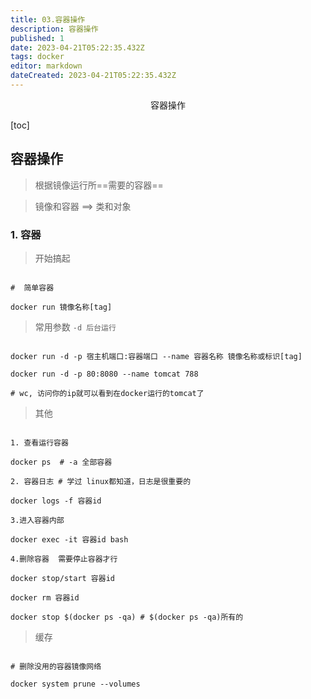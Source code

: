 ```yaml
---
title: 03.容器操作
description: 容器操作
published: 1
date: 2023-04-21T05:22:35.432Z
tags: docker
editor: markdown
dateCreated: 2023-04-21T05:22:35.432Z
---
```


<center>容器操作</center>

[toc]

## 容器操作

> 根据镜像运行所==需要的容器==


> 镜像和容器  ==> 类和对象

### 1. 容器

> 开始搞起

```shell

#  简单容器

docker run 镜像名称[tag]

```

> 常用参数 `-d 后台运行`

```shell

docker run -d -p 宿主机端口:容器端口 --name 容器名称 镜像名称或标识[tag]

docker run -d -p 80:8080 --name tomcat 788

# wc, 访问你的ip就可以看到在docker运行的tomcat了

```

> 其他

```shell

1. 查看运行容器

docker ps  # -a 全部容器 

2. 容器日志 # 学过 linux都知道，日志是很重要的

docker logs -f 容器id

3.进入容器内部

docker exec -it 容器id bash 

4.删除容器  需要停止容器才行

docker stop/start 容器id

docker rm 容器id

docker stop $(docker ps -qa) # $(docker ps -qa)所有的

```

> 缓存

```shell

# 删除没用的容器镜像网络

docker system prune --volumes 

```

